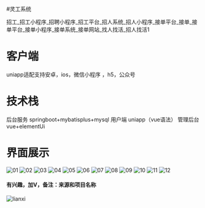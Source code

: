 #灵工系统

招工_招工小程序_招聘小程序_招工平台_招人系统_招人小程序_接单平台_接单_接单平台_接单小程序_接单系统_接单网站_找人找活_招人找活1

# 客户端
uniapp适配支持安卓，ios，微信小程序 ，h5，公众号

# 技术栈
后台服务 springboot+mybatisplus+mysql
用户端 uniapp（vue语法）
管理后台 vue+elementUi

# 界面展示


![01](https://github.com/user-attachments/assets/6f72d654-42df-4355-b11c-e1b01eebb6e4)
![02](https://github.com/user-attachments/assets/4c61cc3c-41f3-457b-8419-86434ca509d6)
![03](https://github.com/user-attachments/assets/cbaa0ec3-90b8-4a04-af88-cfdad246eba1)
![04](https://github.com/user-attachments/assets/19ede74a-2932-4cf2-842d-f0c9f1fedde4)
![05](https://github.com/user-attachments/assets/35ea579e-4216-4b7c-af14-d7e9ebf87865)
![06](https://github.com/user-attachments/assets/030b9f99-a16b-4c05-bbbd-351857c16413)
![07](https://github.com/user-attachments/assets/f6a02fb0-15ed-4f88-91c0-7d006d4e260b)
![08](https://github.com/user-attachments/assets/ce5a24a9-1867-464a-8aa1-ff558936c590)
![09](https://github.com/user-attachments/assets/450281b7-e278-480c-ac8c-58f4a5affea3)
![10](https://github.com/user-attachments/assets/3d53489e-5528-4670-a94b-81cc339b5f8a)
![11](https://github.com/user-attachments/assets/1f9ff039-6272-44ba-80ad-d110c784bdf2)
![12](https://github.com/user-attachments/assets/a2dc58b8-a3b4-4819-889a-b33c8c887349)
#### 有兴趣，加V，备注：来源和项目名称
![lianxi](https://github.com/user-attachments/assets/5ddeb421-b5f5-4f7f-b027-a573339c42aa)
























